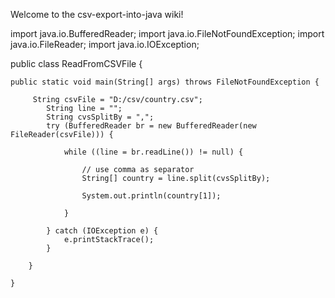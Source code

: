 Welcome to the csv-export-into-java wiki!


import java.io.BufferedReader;
import java.io.FileNotFoundException;
import java.io.FileReader;
import java.io.IOException;


public class ReadFromCSVFile {

	public static void main(String[] args) throws FileNotFoundException {

		 String csvFile = "D:/csv/country.csv";
	        String line = "";
	        String cvsSplitBy = ",";
	        try (BufferedReader br = new BufferedReader(new FileReader(csvFile))) {

	            while ((line = br.readLine()) != null) {

	                // use comma as separator
	                String[] country = line.split(cvsSplitBy);

	                System.out.println(country[1]);

	            }

	        } catch (IOException e) {
	            e.printStackTrace();
	        }

	    }

	}